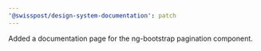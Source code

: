 ```yaml
---
'@swisspost/design-system-documentation': patch
---
```


Added a documentation page for the ng-bootstrap pagination component.
